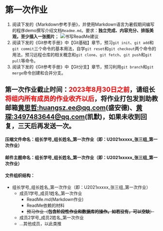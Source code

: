 ﻿# 第一次作业

1. 阅读下发的《Markdown参考手册》，并使用Markdown语言为暑假期间编写的程序demo撰写介绍文档`Readme.md`。要求：**独立完成、内容充分、排版美观，至少插入一张图片**；
![书写ReadMe建议](./书写Readme介绍文件的建议格式.jpg)
1. 阅读下发的《Git参考手册》中【Git基础】章节，预习`git init`、`git add`和`git commit`三个命令的基本用法，自学`git reset`和`git checkout`两个命令的用法，预习远程仓库的相关概念和`git clone`、`git fetch`、`git push`和`git pull`等命令。
2. 阅读下发的《Git参考手册》中【Git分支】章节，预习利用`git branch`和`git merge`命令创建和合并分支。

## 第一次作业截止时间：<label style="color:red">2023年8月30日之前</label>，请组长<label style="color:red">将组内所有成员的作业收齐以后</label>，将作业打包发到助教邮箱[黄思哲:huangsz.ee@qq.com](mailto:huangsz.ee@qq.com)(盛安德)、[黄琛:3497483644@qq.com](mailto:3497483644@qq.com)(凯默)，如果未收到回复，三天后再发送一次。

#### 压缩文件命名：组长学号_组长姓名_第一次作业（即：U2021xxxxx_张三组_第一次作业）

#### 邮件主题命名：组长学号_组长姓名_第一次作业（即：U2021xxxxx_张三组_第一次作业）

#### 文件组织结构：
- 组长学号_组长姓名_第一次作业（即：U2021xxxxx_张三组_第一次作业）
  * 成员1学号_成员1姓名_第一次作业
    + ReadMe.md(Markdown作业)
    + ReadMe依赖的材料
    + ~~预习作业（**包含阶段性作业和数据库的操作。如若没有，可以空缺**）~~
  * 成员2学号_成员2姓名_第一次作业
  * ...其他成员，以此类推